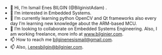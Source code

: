 - 👋 Hi, I’m Ismail Enes BILGIN (@BilginistAdam) .
- 👀 I’m interested in Embedded Systems.
- 🌱 I’m currently learning python OpenCV and Qt frameworks also every day I’m learning new knowledge about the ARM-based MCU.
- 💞️ I’m looking to collaborate on Embedded Systems Engineering. Also, I am working freelance, more info at www.bilginier.com.
- 📫 How to reach me bilginenesismail@gmail.com.
- 📫 Also, i.enesbilgin@bilginier.com.
